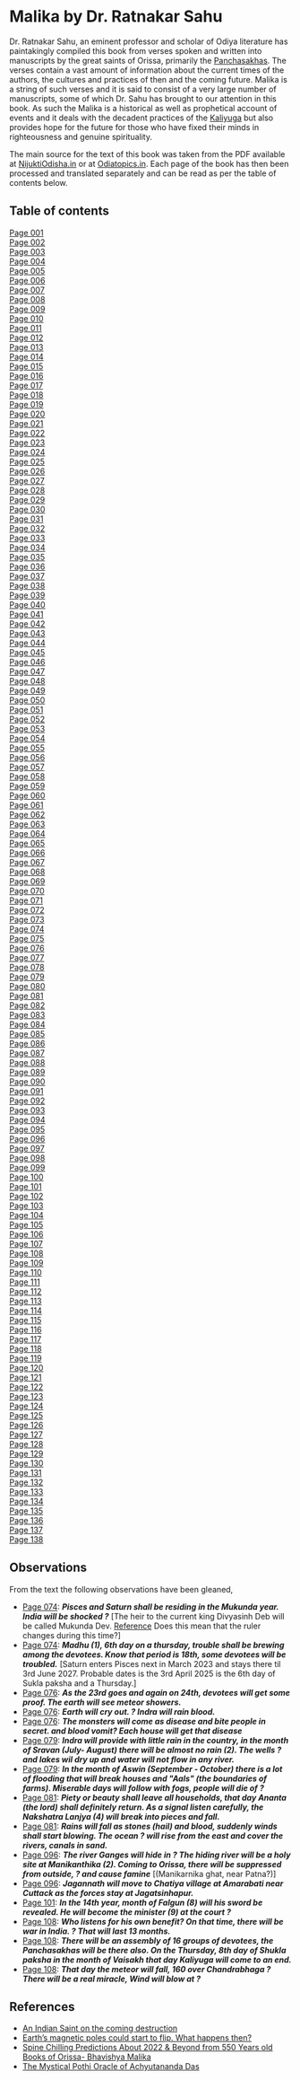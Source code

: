 # **Malika** by Dr. Ratnakar Sahu

Dr. Ratnakar Sahu, an eminent professor and scholar of Odiya literature has paintakingly compiled this book from verses spoken and written into manuscripts by the great saints of Orissa, primarily the [Panchasakhas](https://historyofodisha.in/pancha-sakhas-of-medieval-odisha/). The verses contain a vast amount of information about the current times of the authors, the cultures and practices of then and the coming future. Malika is a string of such verses and it is said to consist of a very large number of manuscripts, some of which Dr. Sahu has brought to our attention in this book. As such the Malika is a historical as well as prophetical account of events and it deals with the decadent practices of the [Kaliyuga](https://en.wikipedia.org/wiki/Kali_Yuga) but also provides hope for the future for those who have fixed their minds in righteousness and genuine spirituality.

The main source for the text of this book was taken from the PDF available at [NijuktiOdisha.in](https://nijuktiodisha.in/odia-malika-bachana-book) or at [Odiatopics.in](https://www.odiatopics.in/malika-bachana-book-pdf/). Each page of the book has then been processed and translated separately and can be read as per the table of contents below.

## Table of contents
[Page 001](Page001.md)<br/>
[Page 002](Page002.md)<br/>
[Page 003](Page003.md)<br/>
[Page 004](Page004.md)<br/>
[Page 005](Page005.md)<br/>
[Page 006](Page006.md)<br/>
[Page 007](Page007.md)<br/>
[Page 008](Page008.md)<br/>
[Page 009](Page009.md)<br/>
[Page 010](Page010.md)<br/>
[Page 011](Page011.md)<br/>
[Page 012](Page012.md)<br/>
[Page 013](Page013.md)<br/>
[Page 014](Page014.md)<br/>
[Page 015](Page015.md)<br/>
[Page 016](Page016.md)<br/>
[Page 017](Page017.md)<br/>
[Page 018](Page018.md)<br/>
[Page 019](Page019.md)<br/>
[Page 020](Page020.md)<br/>
[Page 021](Page021.md)<br/>
[Page 022](Page022.md)<br/>
[Page 023](Page023.md)<br/>
[Page 024](Page024.md)<br/>
[Page 025](Page025.md)<br/>
[Page 026](Page026.md)<br/>
[Page 027](Page027.md)<br/>
[Page 028](Page028.md)<br/>
[Page 029](Page029.md)<br/>
[Page 030](Page030.md)<br/>
[Page 031](Page031.md)<br/>
[Page 032](Page032.md)<br/>
[Page 033](Page033.md)<br/>
[Page 034](Page034.md)<br/>
[Page 035](Page035.md)<br/>
[Page 036](Page036.md)<br/>
[Page 037](Page037.md)<br/>
[Page 038](Page038.md)<br/>
[Page 039](Page039.md)<br/>
[Page 040](Page040.md)<br/>
[Page 041](Page041.md)<br/>
[Page 042](Page042.md)<br/>
[Page 043](Page043.md)<br/>
[Page 044](Page044.md)<br/>
[Page 045](Page045.md)<br/>
[Page 046](Page046.md)<br/>
[Page 047](Page047.md)<br/>
[Page 048](Page048.md)<br/>
[Page 049](Page049.md)<br/>
[Page 050](Page050.md)<br/>
[Page 051](Page051.md)<br/>
[Page 052](Page052.md)<br/>
[Page 053](Page053.md)<br/>
[Page 054](Page054.md)<br/>
[Page 055](Page055.md)<br/>
[Page 056](Page056.md)<br/>
[Page 057](Page057.md)<br/>
[Page 058](Page058.md)<br/>
[Page 059](Page059.md)<br/>
[Page 060](Page060.md)<br/>
[Page 061](Page061.md)<br/>
[Page 062](Page062.md)<br/>
[Page 063](Page063.md)<br/>
[Page 064](Page064.md)<br/>
[Page 065](Page065.md)<br/>
[Page 066](Page066.md)<br/>
[Page 067](Page067.md)<br/>
[Page 068](Page068.md)<br/>
[Page 069](Page069.md)<br/>
[Page 070](Page070.md)<br/>
[Page 071](Page071.md)<br/>
[Page 072](Page072.md)<br/>
[Page 073](Page073.md)<br/>
[Page 074](Page074.md)<br/>
[Page 075](Page075.md)<br/>
[Page 076](Page076.md)<br/>
[Page 077](Page077.md)<br/>
[Page 078](Page078.md)<br/>
[Page 079](Page079.md)<br/>
[Page 080](Page080.md)<br/>
[Page 081](Page081.md)<br/>
[Page 082](Page082.md)<br/>
[Page 083](Page083.md)<br/>
[Page 084](Page084.md)<br/>
[Page 085](Page085.md)<br/>
[Page 086](Page086.md)<br/>
[Page 087](Page087.md)<br/>
[Page 088](Page088.md)<br/>
[Page 089](Page089.md)<br/>
[Page 090](Page090.md)<br/>
[Page 091](Page091.md)<br/>
[Page 092](Page092.md)<br/>
[Page 093](Page093.md)<br/>
[Page 094](Page094.md)<br/>
[Page 095](Page095.md)<br/>
[Page 096](Page096.md)<br/>
[Page 097](Page097.md)<br/>
[Page 098](Page098.md)<br/>
[Page 099](Page099.md)<br/>
[Page 100](Page100.md)<br/>
[Page 101](Page101.md)<br/>
[Page 102](Page102.md)<br/>
[Page 103](Page103.md)<br/>
[Page 104](Page104.md)<br/>
[Page 105](Page105.md)<br/>
[Page 106](Page106.md)<br/>
[Page 107](Page107.md)<br/>
[Page 108](Page108.md)<br/>
[Page 109](Page109.md)<br/>
[Page 110](Page110.md)<br/>
[Page 111](Page111.md)<br/>
[Page 112](Page112.md)<br/>
[Page 113](Page113.md)<br/>
[Page 114](Page114.md)<br/>
[Page 115](Page115.md)<br/>
[Page 116](Page116.md)<br/>
[Page 117](Page117.md)<br/>
[Page 118](Page118.md)<br/>
[Page 119](Page119.md)<br/>
[Page 120](Page120.md)<br/>
[Page 121](Page121.md)<br/>
[Page 122](Page122.md)<br/>
[Page 123](Page123.md)<br/>
[Page 124](Page124.md)<br/>
[Page 125](Page125.md)<br/>
[Page 126](Page126.md)<br/>
[Page 127](Page127.md)<br/>
[Page 128](Page128.md)<br/>
[Page 129](Page129.md)<br/>
[Page 130](Page130.md)<br/>
[Page 131](Page131.md)<br/>
[Page 132](Page132.md)<br/>
[Page 133](Page133.md)<br/>
[Page 134](Page134.md)<br/>
[Page 135](Page135.md)<br/>
[Page 136](Page136.md)<br/>
[Page 137](Page137.md)<br/>
[Page 138](Page138.md)<br/>

## Observations
From the text the following observations have been gleaned, 
- [Page 074](Page074.md): **_Pisces and Saturn shall be residing in the Mukunda year. India will be shocked ?_** [The heir to the current king Divyasinh Deb will be called Mukunda Dev. [Reference](https://en.wikipedia.org/wiki/Puri_Estate#:~:text=The%20heir%20to%20the%20current,name%20of%20Mukunda%20Deva%20IV.) Does this mean that the ruler changes during this time?]
- [Page 074](Page074.md): **_Madhu (1), 6th day on a thursday, trouble shall be brewing among the devotees. Know that period is 18th, some devotees will be troubled._** [Saturn enters Pisces next in March 2023 and stays there til 3rd June 2027. Probable dates is the 3rd April 2025 is the 6th day of Sukla paksha and a Thursday.]
- [Page 076](Page076.md): **_As the 23rd goes and again on 24th, devotees will get some proof. The earth will see meteor showers._**
- [Page 076](Page076.md): **_Earth will cry out. ? Indra will rain blood._**
- [Page 076](Page076.md): **_The monsters will come as disease and bite people in secret. and blood vomit? Each house will get that disease_**
- [Page 079](Page079.md): **_Indra will provide with little rain in the country, in the month of Sravan (July- August) there will be almost no rain (2). The wells ?  and lakes wil dry up and water will not flow in any river._**
- [Page 079](Page079.md): **_In the month of Aswin (September - October) there is a lot of flooding that will break houses and "Aals" (the boundaries of farms). Miserable days will follow with fogs, people will die of ?_**
- [Page 081](Page081.md): **_Piety or beauty shall leave all households, that day Ananta (the lord) shall definitely return. As a signal listen carefully, the Nakshatra Lanjya (4) will break into pieces and fall._**
- [Page 081](Page081.md): **_Rains will fall as stones (hail) and blood, suddenly winds shall start blowing. The ocean ? will rise from the east and cover the rivers, canals in sand._**
- [Page 096](Page096.md): **_The river Ganges will hide in ? The hiding river will be a holy site at Manikanthika (2). Coming to Orissa, there will be suppressed from outside, ? and cause famine_** [(Manikarnika ghat, near Patna?)]
- [Page 096](Page096.md): **_Jagannath will move to Chatiya village at Amarabati near Cuttack as the forces stay at Jagatsinhapur._**
- [Page 101](Page101.md): **_In the 14th year, month of Falgun (8) will his sword be revealed. He will become the minister (9) at the court ?_**
- [Page 108](Page108.md): **_Who listens for his own benefit? On that time, there will be war in India. ? That will last 13 months._**
- [Page 108](Page108.md): **_There will be an assembly of 16 groups of devotees, the Panchasakhas will be there also. On the Thursday, 8th day of Shukla paksha in the month of Vaisakh that day Kaliyuga will come to an end._**
- [Page 108](Page108.md): **_That day the meteor will fall, 160 over Chandrabhaga ? There will be a real miracle, Wind will blow at ?_**


## References
- [An Indian Saint on the coming destruction](https://www.currenthealthscenario.com/2015/05/an-indian-saint-on-coming-destruction.html)
- [Earth’s magnetic poles could start to flip. What happens then?](https://ec.europa.eu/research-and-innovation/en/horizon-magazine/earths-magnetic-poles-could-start-flip-what-happens-then)
- [Spine Chilling Predictions About 2022 & Beyond from 550 Years old Books of Orissa- Bhavishya Malika](https://www.linkedin.com/pulse/550-years-old-predictions-current-times-from-orissas-saint-paladiya/)
- [The Mystical Pothi Oracle of Achyutananda Das](https://www.indiadivine.org/the-mystical-pothi-oracle-of-achyutananda-das-part-1/)
